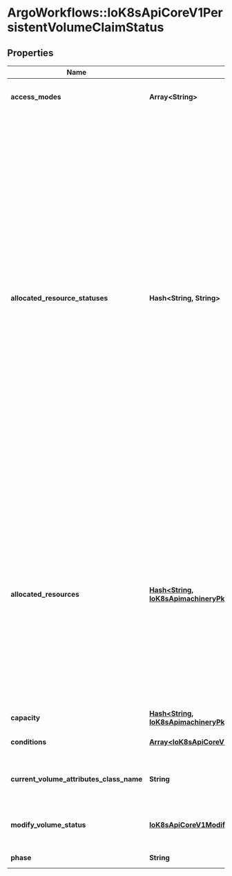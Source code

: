 # ArgoWorkflows::IoK8sApiCoreV1PersistentVolumeClaimStatus

## Properties
Name | Type | Description | Notes
------------ | ------------- | ------------- | -------------
**access_modes** | **Array&lt;String&gt;** | accessModes contains the actual access modes the volume backing the PVC has. More info: https://kubernetes.io/docs/concepts/storage/persistent-volumes#access-modes-1 | [optional] 
**allocated_resource_statuses** | **Hash&lt;String, String&gt;** | allocatedResourceStatuses stores status of resource being resized for the given PVC. Key names follow standard Kubernetes label syntax. Valid values are either:  * Un-prefixed keys:   - storage - the capacity of the volume.  * Custom resources must use implementation-defined prefixed names such as \&quot;example.com/my-custom-resource\&quot; Apart from above values - keys that are unprefixed or have kubernetes.io prefix are considered reserved and hence may not be used.  ClaimResourceStatus can be in any of following states:  - ControllerResizeInProgress:   State set when resize controller starts resizing the volume in control-plane.  - ControllerResizeFailed:   State set when resize has failed in resize controller with a terminal error.  - NodeResizePending:   State set when resize controller has finished resizing the volume but further resizing of   volume is needed on the node.  - NodeResizeInProgress:   State set when kubelet starts resizing the volume.  - NodeResizeFailed:   State set when resizing has failed in kubelet with a terminal error. Transient errors don&#39;t set   NodeResizeFailed. For example: if expanding a PVC for more capacity - this field can be one of the following states:  - pvc.status.allocatedResourceStatus[&#39;storage&#39;] &#x3D; \&quot;ControllerResizeInProgress\&quot;      - pvc.status.allocatedResourceStatus[&#39;storage&#39;] &#x3D; \&quot;ControllerResizeFailed\&quot;      - pvc.status.allocatedResourceStatus[&#39;storage&#39;] &#x3D; \&quot;NodeResizePending\&quot;      - pvc.status.allocatedResourceStatus[&#39;storage&#39;] &#x3D; \&quot;NodeResizeInProgress\&quot;      - pvc.status.allocatedResourceStatus[&#39;storage&#39;] &#x3D; \&quot;NodeResizeFailed\&quot; When this field is not set, it means that no resize operation is in progress for the given PVC.  A controller that receives PVC update with previously unknown resourceName or ClaimResourceStatus should ignore the update for the purpose it was designed. For example - a controller that only is responsible for resizing capacity of the volume, should ignore PVC updates that change other valid resources associated with PVC.  This is an alpha field and requires enabling RecoverVolumeExpansionFailure feature. | [optional] 
**allocated_resources** | [**Hash&lt;String, IoK8sApimachineryPkgApiResourceQuantity&gt;**](IoK8sApimachineryPkgApiResourceQuantity.md) | allocatedResources tracks the resources allocated to a PVC including its capacity. Key names follow standard Kubernetes label syntax. Valid values are either:  * Un-prefixed keys:   - storage - the capacity of the volume.  * Custom resources must use implementation-defined prefixed names such as \&quot;example.com/my-custom-resource\&quot; Apart from above values - keys that are unprefixed or have kubernetes.io prefix are considered reserved and hence may not be used.  Capacity reported here may be larger than the actual capacity when a volume expansion operation is requested. For storage quota, the larger value from allocatedResources and PVC.spec.resources is used. If allocatedResources is not set, PVC.spec.resources alone is used for quota calculation. If a volume expansion capacity request is lowered, allocatedResources is only lowered if there are no expansion operations in progress and if the actual volume capacity is equal or lower than the requested capacity.  A controller that receives PVC update with previously unknown resourceName should ignore the update for the purpose it was designed. For example - a controller that only is responsible for resizing capacity of the volume, should ignore PVC updates that change other valid resources associated with PVC.  This is an alpha field and requires enabling RecoverVolumeExpansionFailure feature. | [optional] 
**capacity** | [**Hash&lt;String, IoK8sApimachineryPkgApiResourceQuantity&gt;**](IoK8sApimachineryPkgApiResourceQuantity.md) | capacity represents the actual resources of the underlying volume. | [optional] 
**conditions** | [**Array&lt;IoK8sApiCoreV1PersistentVolumeClaimCondition&gt;**](IoK8sApiCoreV1PersistentVolumeClaimCondition.md) | conditions is the current Condition of persistent volume claim. If underlying persistent volume is being resized then the Condition will be set to &#39;Resizing&#39;. | [optional] 
**current_volume_attributes_class_name** | **String** | currentVolumeAttributesClassName is the current name of the VolumeAttributesClass the PVC is using. When unset, there is no VolumeAttributeClass applied to this PersistentVolumeClaim This is a beta field and requires enabling VolumeAttributesClass feature (off by default). | [optional] 
**modify_volume_status** | [**IoK8sApiCoreV1ModifyVolumeStatus**](IoK8sApiCoreV1ModifyVolumeStatus.md) | ModifyVolumeStatus represents the status object of ControllerModifyVolume operation. When this is unset, there is no ModifyVolume operation being attempted. This is a beta field and requires enabling VolumeAttributesClass feature (off by default). | [optional] 
**phase** | **String** | phase represents the current phase of PersistentVolumeClaim. | [optional] 


